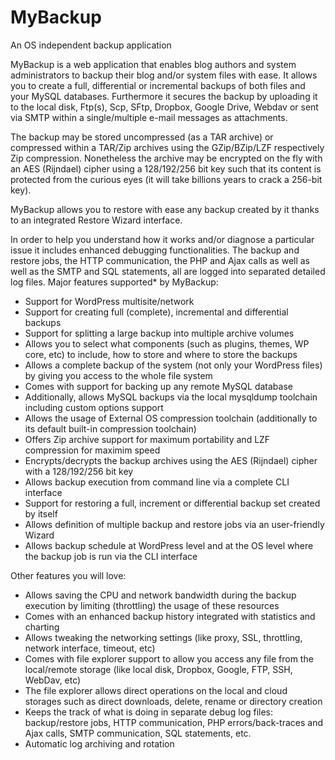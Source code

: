 # MyBackup
An OS independent backup application

MyBackup is a web application that enables blog authors and system administrators to backup their blog and/or system files with ease. It allows you to create a full, differential or incremental backups of both files and your MySQL databases. Furthermore it secures the backup by uploading it to the local disk, Ftp(s), Scp, SFtp, Dropbox, Google Drive, Webdav or sent via SMTP within a single/multiple e-mail messages as attachments.

The backup may be stored uncompressed (as a TAR archive) or compressed within a TAR/Zip archives using the GZip/BZip/LZF respectively Zip compression. Nonetheless the archive may be encrypted on the fly with an AES (Rijndael) cipher using a 128/192/256 bit key such that its content is protected from the curious eyes (it will take billions years to crack a 256-bit key).

MyBackup allows you to restore with ease any backup created by it thanks to an integrated Restore Wizard interface.

In order to help you understand how it works and/or diagnose a particular issue it includes enhanced debugging functionalities. The backup and restore jobs, the HTTP communication, the PHP and Ajax calls as well as well as the SMTP and SQL statements, all are logged into separated detailed log files.
Major features supported* by MyBackup:

* Support for WordPress multisite/network
* Support for creating full (complete), incremental and differential backups
* Support for splitting a large backup into multiple archive volumes
* Allows you to select what components (such as plugins, themes, WP core, etc) to include, how to store and where to store the backups
* Allows a complete backup of the system (not only your WordPress files) by giving you access to the whole file system
* Comes with support for backing up any remote MySQL database
* Additionally, allows MySQL backups via the local mysqldump toolchain including custom options support
* Allows the usage of External OS compression toolchain (additionally to its default built-in compression toolchain)
* Offers Zip archive support for maximum portability and LZF compression for maximim speed
* Encrypts/decrypts the backup archives using the AES (Rijndael) cipher with a 128/192/256 bit key
* Allows backup execution from command line via a complete CLI interface
* Support for restoring a full, increment or differential backup set created by itself
* Allows definition of multiple backup and restore jobs via an user-friendly Wizard
* Allows backup schedule at WordPress level and at the OS level where the backup job is run via the CLI interface

Other features you will love:

* Allows saving the CPU and network bandwidth during the backup execution by limiting (throttling) the usage of these resources
* Comes with an enhanced backup history integrated with statistics and charting
* Allows tweaking the networking settings (like proxy, SSL, throttling, network interface, timeout, etc)
* Comes with file explorer support to allow you access any file from the local/remote storage (like local disk, Dropbox, Google, FTP, SSH, WebDav, etc)
* The file explorer allows direct operations on the local and cloud storages such as direct downloads, delete, rename or directory creation
* Keeps the track of what is doing in separate debug log files: backup/restore jobs, HTTP communication, PHP errors/back-traces and Ajax calls, SMTP communication, SQL statements, etc.
* Automatic log archiving and rotation



